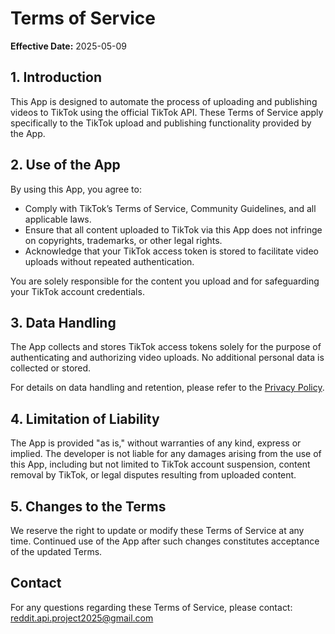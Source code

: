 # Terms of Service

**Effective Date:** 2025-05-09

## 1. Introduction

This App is designed to automate the process of uploading and publishing videos to TikTok using the official TikTok API. These Terms of Service apply specifically to the TikTok upload and publishing functionality provided by the App.

## 2. Use of the App

By using this App, you agree to:

- Comply with TikTok’s Terms of Service, Community Guidelines, and all applicable laws.
- Ensure that all content uploaded to TikTok via this App does not infringe on copyrights, trademarks, or other legal rights.
- Acknowledge that your TikTok access token is stored to facilitate video uploads without repeated authentication.

You are solely responsible for the content you upload and for safeguarding your TikTok account credentials.

## 3. Data Handling

The App collects and stores TikTok access tokens solely for the purpose of authenticating and authorizing video uploads. No additional personal data is collected or stored.

For details on data handling and retention, please refer to the [Privacy Policy](https://terms.peraino.ch/PRIVACY).

## 4. Limitation of Liability

The App is provided "as is," without warranties of any kind, express or implied. The developer is not liable for any damages arising from the use of this App, including but not limited to TikTok account suspension, content removal by TikTok, or legal disputes resulting from uploaded content.

## 5. Changes to the Terms

We reserve the right to update or modify these Terms of Service at any time. Continued use of the App after such changes constitutes acceptance of the updated Terms.

## Contact

For any questions regarding these Terms of Service, please contact: reddit.api.project2025@gmail.com
